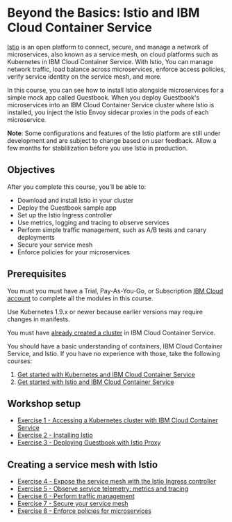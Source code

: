 # Beyond the Basics: Istio and IBM Cloud Container Service 
[Istio](https://www.ibm.com/cloud/info/istio) is an open platform to connect, secure, and manage a network of microservices, also known as a service mesh, on cloud platforms such as Kubernetes in IBM Cloud Container Service. With Istio, You can manage network traffic, load balance across microservices, enforce access policies, verify service identity on the service mesh, and more.

In this course, you can see how to install Istio alongside microservices for a simple mock app called Guestbook. When you deploy Guestbook's microservices into an IBM Cloud Container Service cluster where Istio is installed, you inject the Istio Envoy sidecar proxies in the pods of each microservice.

**Note**: Some configurations and features of the Istio platform are still under development and are subject to change based on user feedback. Allow a few months for stablilization before you use Istio in production.

## Objectives
After you complete this course, you'll be able to: 
- Download and install Istio in your cluster
- Deploy the Guestbook sample app
- Set up the Istio Ingress controller
- Use metrics, logging and tracing to observe services
- Perform simple traffic management, such as A/B tests and canary deployments
- Secure your service mesh
- Enforce policies for your microservices

## Prerequisites
You must you must have a Trial, Pay-As-You-Go, or Subscription [IBM Cloud account](https://console.bluemix.net/registration/) to complete all the modules in this course.

Use Kubernetes 1.9.x or newer because earlier versions may require changes in manifests.

You must have [already created a cluster](https://console.bluemix.net/docs/containers/container_index.html#container_index) in IBM Cloud Container Service. 

You should have a basic understanding of containers, IBM Cloud Container Service, and Istio. If you have no experience with those, take the following courses:
1. [Get started with Kubernetes and IBM Cloud Container Service](https://developer.ibm.com/courses/all/get-started-kubernetes-ibm-cloud-container-service/)
2. [Get started with Istio and IBM Cloud Container Service](https://developer.ibm.com/courses/all/get-started-istio-ibm-cloud-container-service/)


## Workshop setup
- [Exercise 1 - Accessing a Kubernetes cluster with IBM Cloud Container Service](exercise-1/README.md)
- [Exercise 2 - Installing Istio](exercise-2/README.md)
- [Exercise 3 - Deploying Guestbook with Istio Proxy](exercise-3/README.md)

## Creating a service mesh with Istio

- [Exercise 4 - Expose the service mesh with the Istio Ingress controller](exercise-4/README.md)
- [Exercise 5 - Observe service telemetry: metrics and tracing](exercise-5/README.md)
- [Exercise 6 - Perform traffic management](exercise-6/README.md)
- [Exercise 7 - Secure your service mesh](exercise-7/README.md)
- [Exercise 8 - Enforce policies for microservices](exercise-8/README.md)
